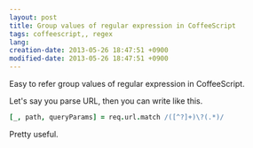 ```yaml
---
layout: post
title: Group values of regular expression in CoffeeScript
tags: coffeescript,, regex
lang: 
creation-date: 2013-05-26 18:47:51 +0900
modified-date: 2013-05-26 18:47:51 +0900
---
```

Easy to refer group values of regular expression in CoffeeScript.

Let's say you parse URL, then you can write like this.

```coffeescript
[_, path, queryParams] = req.url.match /([^?]+)\?(.*)/
```

Pretty useful.
